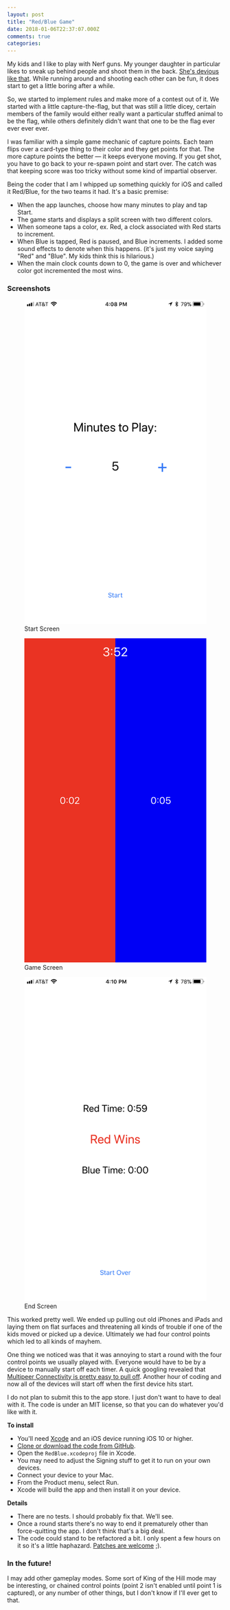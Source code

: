 ```yaml
---
layout: post
title: "Red/Blue Game"
date: 2018-01-06T22:37:07.000Z
comments: true
categories: 
---
```


My kids and I like to play with Nerf guns. My younger daughter in particular likes to sneak up behind people and shoot them in the back. [She's devious like that](https://youtu.be/3ebPsZl4k5k?t=13s). While running around and shooting each other can be fun, it does start to get a little boring after a while. 

So, we started to implement rules and make more of a contest out of it. We started with a little capture-the-flag, but that was still a little dicey, certain members of the family would either really want a particular stuffed animal to be the flag, while others definitely didn't want that one to be the flag ever ever ever ever. 

I was familiar with a simple game mechanic of capture points. Each team flips over a card-type thing to their color and they get points for that. The more capture points the better — it keeps everyone moving. If you get shot, you have to go back to your re-spawn point and start over. The catch was that keeping score was too tricky without some kind of impartial observer.

Being the coder that I am I whipped up something quickly for iOS and called it Red/Blue, for the two teams it had. It's a basic premise:

* When the app launches, choose how many minutes to play and tap Start.
* The game starts and displays a split screen with two different colors.
* When someone taps a color, ex. Red, a clock associated with Red starts to increment.
* When Blue is tapped, Red is paused, and Blue increments. I added some sound effects to denote when this happens. (it's just my voice saying "Red" and "Blue". My kids think this is hilarious.)
* When the main clock counts down to 0, the game is over and whichever color got incremented the most wins.

### Screenshots


<figure class="center">
    <img alt="Start Screen" class="halfsize border" src="https://github.com/swilliams/redblue/blob/master/readme-assets/redblue1.PNG?raw=true" />
    <figcaption>Start Screen</figcaption>
</figure>

<figure class="center">
    <img alt="Game Screen" class="halfsize border" src="https://github.com/swilliams/redblue/blob/master/readme-assets/redblue2.PNG?raw=true" />
    <figcaption>Game Screen</figcaption>
</figure>

<figure class="center">
    <img alt="End Screen" class="halfsize border" src="https://github.com/swilliams/redblue/blob/master/readme-assets/redblue3.PNG?raw=true" />
    <figcaption>End Screen</figcaption>
</figure>

This worked pretty well. We ended up pulling out old iPhones and iPads and laying them on flat surfaces and threatening all kinds of trouble if one of the kids moved or picked up a device. Ultimately we had four control points which led to all kinds of mayhem.

One thing we noticed was that it was annoying to start a round with the four control points we usually played with. Everyone would have to be by a device to manually start off each timer. A quick googling revealed that [Multipeer Connectivity is pretty easy to pull off](https://www.ralfebert.de/tutorials/ios-swift-multipeer-connectivity/). Another hour of coding and now all of the devices will start off when the first device hits start.

I do not plan to submit this to the app store. I just don't want to have to deal with it. The code is under an MIT license, so that you can do whatever you'd like with it.

**To install**

* You'll need [Xcode](https://developer.apple.com/xcode/) and an iOS device running iOS 10 or higher.
* [Clone or download the code from GitHub](https://github.com/swilliams/redblue).
* Open the `RedBlue.xcodeproj` file in Xcode.
* You may need to adjust the Signing stuff to get it to run on your own devices.
* Connect your device to your Mac.
* From the Product menu, select Run.
* Xcode will build the app and then install it on your device.

**Details**

* There are no tests. I should probably fix that. We'll see.
* Once a round starts there's no way to end it prematurely other than force-quitting the app. I don't think that's a big deal.
* The code could stand to be refactored a bit. I only spent a few hours on it so it's a little haphazard. [Patches are welcome](https://www.urbandictionary.com/define.php?term=patches%20are%20welcome) ;).

### In the future!

I may add other gameplay modes. Some sort of King of the Hill mode may be interesting, or chained control points (point 2 isn't enabled until point 1 is captured), or any number of other things, but I don't know if I'll ever get to that.


